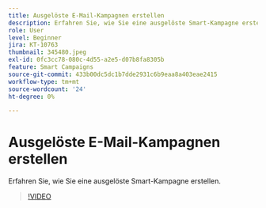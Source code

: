 ```yaml
---
title: Ausgelöste E-Mail-Kampagnen erstellen
description: Erfahren Sie, wie Sie eine ausgelöste Smart-Kampagne erstellen.
role: User
level: Beginner
jira: KT-10763
thumbnail: 345480.jpeg
exl-id: 0fc3cc78-080c-4d55-a2e5-d07b8fa8305b
feature: Smart Campaigns
source-git-commit: 433b00dc5dc1b7dde2931c6b9eaa8a403eae2415
workflow-type: tm+mt
source-wordcount: '24'
ht-degree: 0%

---
```


# Ausgelöste E-Mail-Kampagnen erstellen

Erfahren Sie, wie Sie eine ausgelöste Smart-Kampagne erstellen.

>[!VIDEO](https://video.tv.adobe.com/v/345480/?quality=12&learn=on)
